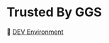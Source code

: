 # Trusted By GGS

🔗 <a href="https://trusted-by-ggs-fe-dev.gadgetstory.co.th/">DEV Environment</a>


